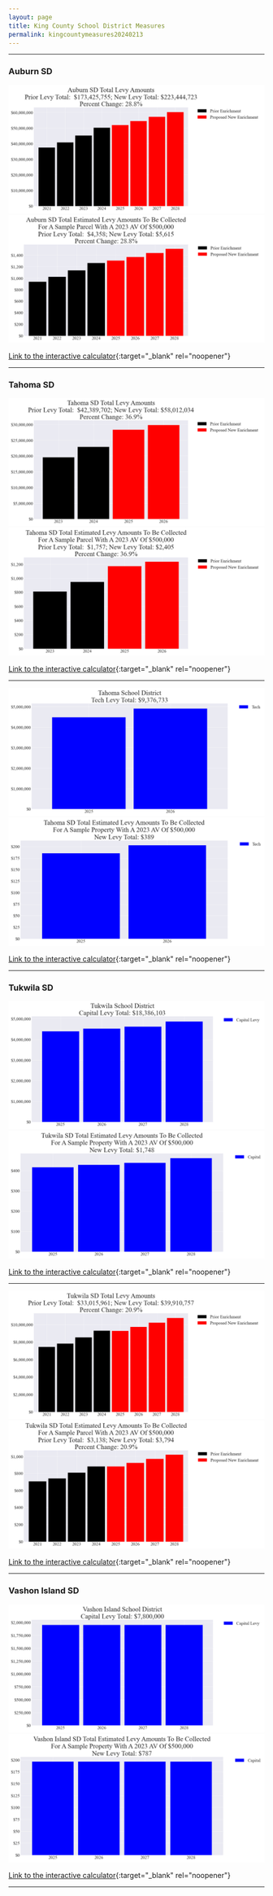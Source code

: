 ```yaml
---
layout: page
title: King County School District Measures
permalink: kingcountymeasures20240213
---
```


___

### Auburn SD

![Auburn SD enrichment levy totals chart](pagesManual/LeviesReport/20240213/AuburnEnrichment.png "Auburn SD enrichment levy totals chart")
![Auburn SD enrichment levy example parcel chart](pagesManual/LeviesReport/20240213/AuburnEnrichmentParcel.png "Auburn SD enrichment  example parcel chart")

[Link to the interactive calculator](calculator_auburn_enrichment_20240213_enhanced){:target="_blank" rel="noopener"}

___

### Tahoma SD

![Tahoma SD enrichment levy totals chart](pagesManual/LeviesReport/20240213/TahomaEnrichment.png "Tahoma SD enrichment levy totals chart")
![Tahoma SD enrichment levy example parcel chart](pagesManual/LeviesReport/20240213/TahomaEnrichmentParcel.png "Tahoma SD enrichment  example parcel chart")

[Link to the interactive calculator](calculator_tahoma_enrichment_20240213_enhanced){:target="_blank" rel="noopener"}

___


![Tahoma SD tech levy totals chart](pagesManual/LeviesReport/20240213/TahomaTech.png "Tahoma SD tech levy totals chart")
![Tahoma SD tech levy example parcel chart](pagesManual/LeviesReport/20240213/TahomaTechParcel.png "Tahoma SD tech  example parcel chart")

[Link to the interactive calculator](calculator_tahoma_tech_20240213_enhanced){:target="_blank" rel="noopener"}

___

### Tukwila SD

![Tukwila SD capital levy totals chart](pagesManual/LeviesReport/20240213/TukwilaCapital.png "Tukwila SD capital levy totals chart")
![Tukwila SD capital levy example parcel chart](pagesManual/LeviesReport/20240213/TukwilaCapitalParcel.png "Tukwila SD capital  example parcel chart")

[Link to the interactive calculator](calculator_tukwila_capital_20240213_enhanced){:target="_blank" rel="noopener"}

___


![Tukwila SD enrichment levy totals chart](pagesManual/LeviesReport/20240213/TukwilaEnrichment.png "Tukwila SD enrichment levy totals chart")
![Tukwila SD enrichment levy example parcel chart](pagesManual/LeviesReport/20240213/TukwilaEnrichmentParcel.png "Tukwila SD enrichment  example parcel chart")

[Link to the interactive calculator](calculator_tukwila_enrichment_20240213_enhanced){:target="_blank" rel="noopener"}

___

### Vashon Island SD

![Vashon Island SD capital levy totals chart](pagesManual/LeviesReport/20240213/VashonIslandCapital.png "Vashon Island SD capital levy totals chart")
![Vashon Island SD capital levy example parcel chart](pagesManual/LeviesReport/20240213/VashonIslandCapitalParcel.png "Vashon Island SD capital  example parcel chart")

[Link to the interactive calculator](calculator_vashon_island_capital_20240213_enhanced){:target="_blank" rel="noopener"}

___

